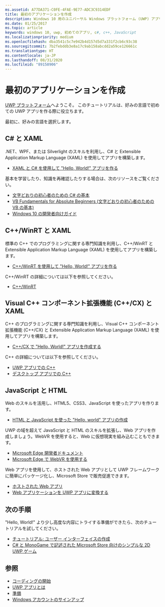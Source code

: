 ```yaml
---
ms.assetid: A77DA371-C0FE-4FAE-9E77-ADC3C9314EDF
title: 最初のアプリケーションを作成
description: Windows 10 用のユニバーサル Windows プラットフォーム (UWP) アプリは、好みのプログラミング言語で作成できます。
ms.date: 01/25/2017
ms.topic: article
keywords: windows 10, uwp, 初めてのアプリ, c#, c++, JavaScript
ms.localizationpriority: medium
ms.openlocfilehash: dba3541c5c7e942b4d157d5d7a331f2cb6c93c38
ms.sourcegitcommit: 7b2febddb3e8a17c9ab158abcdd2a59ce126661c
ms.translationtype: HT
ms.contentlocale: ja-JP
ms.lasthandoff: 08/31/2020
ms.locfileid: "89158906"
---
```

# <a name="create-your-first-app"></a>最初のアプリケーションを作成

[UWP プラットフォーム](universal-application-platform-guide.md)へようこそ。 このチュートリアルは、好みの言語で初めての UWP アプリを作る際に役立ちます。

最初に、好みの言語を選択します。

## <a name="c-and-xaml"></a>C# と XAML

.NET、WPF、または Silverlight のスキルを利用し、C# と Extensible Application Markup Language (XAML) を使用してアプリを構築します。

* [XAML と C# を使用して "Hello, World!" アプリを作る](create-a-hello-world-app-xaml-universal.md)

基本を学習したり、知識を再確認したりする場合は、次のリソースをご覧ください。

* [文字どおりの初心者のための C# の基本](https://channel9.msdn.com/Series/CSharp-Fundamentals-for-Absolute-Beginners?l=Lvld4EQIC_2706218949)
* [VB Fundamentals for Absolute Beginners (文字どおりの初心者のための VB の基本)](/learn/?l=jqMOvLKbC_9206218965)
* [Windows 10 の開発者向けガイド](/learn/)

## <a name="cwinrt-and-xaml"></a>C++/WinRT と XAML

標準の C++ でのプログラミングに関する専門知識を利用し、C++/WinRT と Extensible Application Markup Language (XAML) を使用してアプリを構築します。

* [C++/WinRT を使用して "Hello, World!" アプリを作る](./create-a-basic-windows-10-app-in-cppwinrt.md)

C++/WinRT の詳細については以下を参照してください。

* [C++/WinRT](../cpp-and-winrt-apis/index.md)

## <a name="visualc-component-extensions-ccx-and-xaml"></a>Visual C++ コンポーネント拡張機能 (C++/CX) と XAML

C++ のプログラミングに関する専門知識を利用し、Visual C++ コンポーネント拡張機能 (C++/CX) と Extensible Application Markup Language (XAML) を使用してアプリを構築します。

* [C++/CX で "Hello, World!" アプリを作成する](create-a-basic-windows-10-app-in-cpp.md)

C++ の詳細については以下を参照してください。

* [UWP アプリでの C++](/cpp/cppcx/universal-windows-apps-cpp?view=vs-2019)
* [デスクトップ アプリでの C++](/cpp/windows/desktop-applications-visual-cpp?view=vs-2019)

## <a name="javascript-and-html"></a>JavaScript と HTML

Web のスキルを活用し、HTML5、CSS3、JavaScript を使ったアプリを作ります。

* [HTML と JavaScript を使った "Hello, world" アプリの作成](create-a-hello-world-app-js-uwp.md)

UWP の域を超えて JavaScript と HTML のスキルを拡張し、Web アプリを作成しましょう。WebVR を使用すると、Web に仮想現実を組み込むこともできます。

* [Microsoft Edge 開発者ドキュメント](/microsoft-edge/)
* [Microsoft Edge で WebVR を使用する](/microsoft-edge/webvr/)

Web アプリを使用して、ホストされた Web アプリとして UWP フレームワークに簡単にパッケージ化し、Microsoft Store で販売促進できます。

* [ホストされた Web アプリ](https://developer.microsoft.com/windows/pwa)
* [Web アプリケーションを UWP アプリに変換する](/microsoft-edge/progressive-web-apps-chromium/)

## <a name="next-steps"></a>次の手順

"Hello, World!" より少し高度な内容にトライする準備ができたら、次のチュートリアルを試してください。

* [チュートリアル: ユーザー インターフェイスの作成](../design/basics/xaml-basics-ui.md)
* [C# と MonoGame で記述された Microsoft Store 向けのシンプルな 2D UWP ゲーム](get-started-tutorial-game-mg2d.md)

## <a name="see-also"></a>参照

* [コーディングの開始](create-uwp-apps.md)
* [UWP アプリとは](universal-application-platform-guide.md)
* [準備](get-set-up.md)
* [Windows アカウントのサインアップ](sign-up.md)